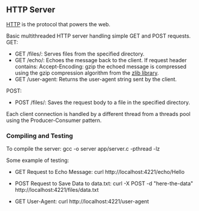 ## HTTP Server

[HTTP](https://en.wikipedia.org/wiki/Hypertext_Transfer_Protocol) is the
protocol that powers the web.


Basic multithreaded HTTP server handling simple GET and POST requests.
GET:
   - GET /files/: Serves files from the specified directory.
   - GET /echo/: Echoes the message back to the client. If request header contains: Accept-Encoding: gzip the echoed message is compressed using the gzip compression algorithm from the  [zlib library](https://www.zlib.net/).
   - GET /user-agent: Returns the user-agent string sent by the client.

POST:
   - POST /files/: Saves the request body to a file in the specified directory.

Each client connection is handled by a different thread from a threads pool using the Producer-Consumer pattern.

### Compiling and Testing

To compile the server: gcc -o server app/server.c -pthread -lz

Some example of testing:

- GET Request to Echo Message: curl http://localhost:4221/echo/Hello

- POST Request to Save Data to data.txt: curl -X POST -d "here-the-data" http://localhost:4221/files/data.txt

- GET User-Agent: curl http://localhost:4221/user-agent
